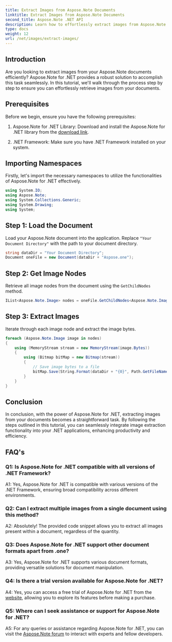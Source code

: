 ```yaml
---
title: Extract Images from Aspose.Note Documents
linktitle: Extract Images from Aspose.Note Documents
second_title: Aspose.Note .NET API
description: Learn how to effortlessly extract images from Aspose.Note documents using Aspose.Note for .NET. Enhance your document manipulation capabilities with this comprehensive tutorial.
type: docs
weight: 12
url: /net/images/extract-images/
---
```

## Introduction

Are you looking to extract images from your Aspose.Note documents efficiently? Aspose.Note for .NET provides a robust solution to accomplish this task seamlessly. In this tutorial, we'll walk through the process step by step to ensure you can effortlessly retrieve images from your documents.

## Prerequisites

Before we begin, ensure you have the following prerequisites:

1. Aspose.Note for .NET Library: Download and install the Aspose.Note for .NET library from the [download link](https://releases.aspose.com/note/net/).
   
2. .NET Framework: Make sure you have .NET Framework installed on your system.

## Importing Namespaces

Firstly, let's import the necessary namespaces to utilize the functionalities of Aspose.Note for .NET effectively.

```csharp
using System.IO;
using Aspose.Note;
using System.Collections.Generic;
using System.Drawing;
using System;
```

## Step 1: Load the Document

Load your Aspose.Note document into the application. Replace `"Your Document Directory"` with the path to your document directory.

```csharp
string dataDir = "Your Document Directory";
Document oneFile = new Document(dataDir + "Aspose.one");
```

## Step 2: Get Image Nodes

Retrieve all image nodes from the document using the `GetChildNodes` method.

```csharp
IList<Aspose.Note.Image> nodes = oneFile.GetChildNodes<Aspose.Note.Image>();
```

## Step 3: Extract Images

Iterate through each image node and extract the image bytes.

```csharp
foreach (Aspose.Note.Image image in nodes)
{
    using (MemoryStream stream = new MemoryStream(image.Bytes))
    {
        using (Bitmap bitMap = new Bitmap(stream))
        {
            // Save image bytes to a file
            bitMap.Save(String.Format(dataDir + "{0}", Path.GetFileName(image.FileName)));
        }
    }
}
```

## Conclusion

In conclusion, with the power of Aspose.Note for .NET, extracting images from your documents becomes a straightforward task. By following the steps outlined in this tutorial, you can seamlessly integrate image extraction functionality into your .NET applications, enhancing productivity and efficiency.

## FAQ's

### Q1: Is Aspose.Note for .NET compatible with all versions of .NET Framework?

A1: Yes, Aspose.Note for .NET is compatible with various versions of the .NET Framework, ensuring broad compatibility across different environments.

### Q2: Can I extract multiple images from a single document using this method?

A2: Absolutely! The provided code snippet allows you to extract all images present within a document, regardless of the quantity.

### Q3: Does Aspose.Note for .NET support other document formats apart from .one?

A3: Yes, Aspose.Note for .NET supports various document formats, providing versatile solutions for document manipulation.

### Q4: Is there a trial version available for Aspose.Note for .NET?

A4: Yes, you can access a free trial of Aspose.Note for .NET from the [website](https://releases.aspose.com/), allowing you to explore its features before making a purchase.

### Q5: Where can I seek assistance or support for Aspose.Note for .NET?

A5: For any queries or assistance regarding Aspose.Note for .NET, you can visit the [Aspose.Note forum](https://forum.aspose.com/c/note/28) to interact with experts and fellow developers.

